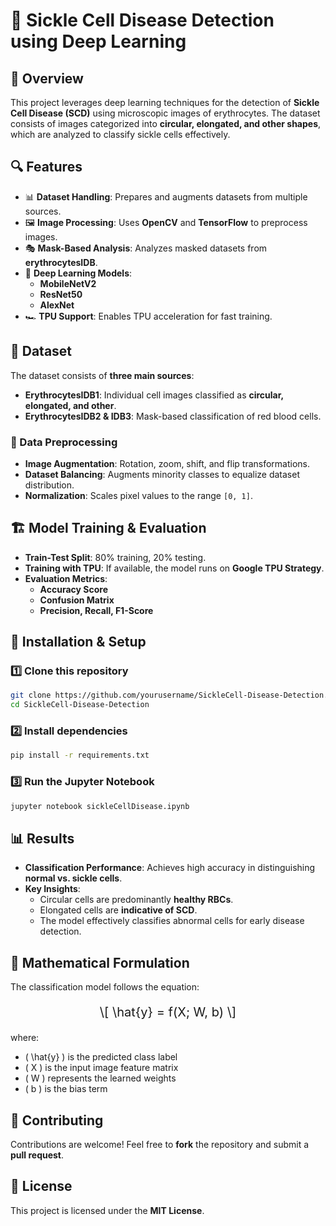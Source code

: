 
# 🏥 Sickle Cell Disease Detection using Deep Learning

## 📌 Overview
This project leverages deep learning techniques for the detection of **Sickle Cell Disease (SCD)** using microscopic images of erythrocytes. The dataset consists of images categorized into **circular, elongated, and other shapes**, which are analyzed to classify sickle cells effectively.

## 🔍 Features
- 📊 **Dataset Handling**: Prepares and augments datasets from multiple sources.
- 🖼 **Image Processing**: Uses **OpenCV** and **TensorFlow** to preprocess images.
- 🎭 **Mask-Based Analysis**: Analyzes masked datasets from **erythrocytesIDB**.
- 🤖 **Deep Learning Models**:
  - **MobileNetV2**
  - **ResNet50**
  - **AlexNet**
- 🏎 **TPU Support**: Enables TPU acceleration for fast training.

## 📁 Dataset
The dataset consists of **three main sources**:
- **ErythrocytesIDB1**: Individual cell images classified as **circular, elongated, and other**.
- **ErythrocytesIDB2 & IDB3**: Mask-based classification of red blood cells.

### 📌 Data Preprocessing
- **Image Augmentation**: Rotation, zoom, shift, and flip transformations.
- **Dataset Balancing**: Augments minority classes to equalize dataset distribution.
- **Normalization**: Scales pixel values to the range `[0, 1]`.

## 🏗 Model Training & Evaluation
- **Train-Test Split**: 80% training, 20% testing.
- **Training with TPU**: If available, the model runs on **Google TPU Strategy**.
- **Evaluation Metrics**:
  - **Accuracy Score**
  - **Confusion Matrix**
  - **Precision, Recall, F1-Score**

## 🔧 Installation & Setup
### 1️⃣ Clone this repository
```bash
git clone https://github.com/yourusername/SickleCell-Disease-Detection.git
cd SickleCell-Disease-Detection
```

### 2️⃣ Install dependencies
```bash
pip install -r requirements.txt
```

### 3️⃣ Run the Jupyter Notebook
```bash
jupyter notebook sickleCellDisease.ipynb
```

## 📊 Results
- **Classification Performance**: Achieves high accuracy in distinguishing **normal vs. sickle cells**.
- **Key Insights**:
  - Circular cells are predominantly **healthy RBCs**.
  - Elongated cells are **indicative of SCD**.
  - The model effectively classifies abnormal cells for early disease detection.

## 📜 Mathematical Formulation
The classification model follows the equation:

<p style="text-align:center; font-size: 20px;">
\[
\hat{y} = f(X; W, b)
\]
</p>

where:
- \( \hat{y} \) is the predicted class label
- \( X \) is the input image feature matrix
- \( W \) represents the learned weights
- \( b \) is the bias term

## 🤝 Contributing
Contributions are welcome! Feel free to **fork** the repository and submit a **pull request**.

## 📜 License
This project is licensed under the **MIT License**.
```

